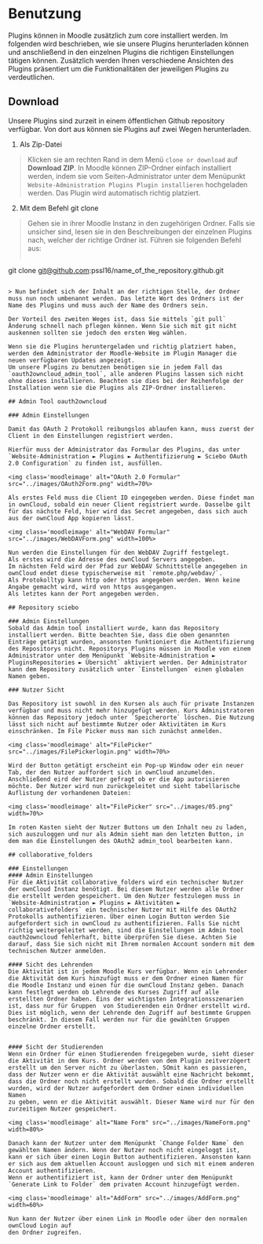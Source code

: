 # Benutzung

Plugins können in Moodle zusätzlich zum core installiert werden. Im folgenden wird beschrieben, wie sie unsere Plugins herunterladen können und anschließend in den einzelnen Plugins die richtigen Einstellungen tätigen können. Zusätzlich werden Ihnen verschiedene Ansichten des Plugins präsentiert um die Funktionalitäten der jeweiligen Plugins zu verdeutlichen.

## Download
Unsere Plugins sind zurzeit in einem öffentlichen Github repository verfügbar.
Von dort aus können sie Plugins auf zwei Wegen herunterladen.

1. Als Zip-Datei
> Klicken sie am rechten Rand in dem Menü `clone or download` auf **Download ZIP**. In Moodle können ZIP-Ordner einfach installiert werden, indem sie vom Seiten-Administrator unter dem Menüpunkt `Website-Administration Plugins Plugin installieren` hochgeladen werden. Das Plugin wird automatisch richtig platziert.

2. Mit dem Befehl git clone
> Gehen sie in ihrer Moodle Instanz in den zugehörigen Ordner. Falls sie unsicher sind, lesen sie in den Beschreibungen der einzelnen Plugins nach, welcher der richtige Ordner ist. Führen sie folgenden Befehl aus:
> ```
git clone git@github.com:pssl16/name_of_the_repository.github.git
```

> Nun befindet sich der Inhalt an der richtigen Stelle, der Ordner muss nun noch umbenannt werden. Das letzte Wort des Ordners ist der Name des Plugins und muss auch der Name des Ordners sein.

Der Vorteil des zweiten Weges ist, dass Sie mittels `git pull` Änderung schnell nach pflegen können. Wenn Sie sich mit git nicht auskennen sollten sie jedoch den ersten Weg wählen.

Wenn sie die Plugins heruntergeladen und richtig platziert haben, werden dem Administrator der Moodle-Website im Plugin Manager die neuen verfügbaren Updates angezeigt.
Um unsere Plugins zu benutzen benötigen sie in jedem Fall das `oauth2owncloud_admin_tool`, alle anderen Plugins lassen sich nicht ohne dieses installieren. Beachten sie dies bei der Reihenfolge der Installation wenn sie die Plugins als ZIP-Ordner installieren.

## Admin Tool oauth2owncloud

### Admin Einstellungen

Damit das OAuth 2 Protokoll reibungslos ablaufen kann, muss zuerst der Client in den Einstellungen registriert werden.

Hierfür muss der Administrator das Formular des Plugins, das unter `Website-Administration ► Plugins ► Authentifizierung ► Sciebo OAuth 2.0 Configuration` zu finden ist, ausfüllen.

<img class='moodleimage' alt="OAuth 2.0 Formular" src="../images/OAuth2Form.png" width=70%>

Als erstes Feld muss die Client ID eingegeben werden. Diese findet man in ownCloud, sobald ein neuer Client registriert wurde. Dasselbe gilt für das nächste Feld, hier wird das Secret angegeben, dass sich auch aus der ownCloud App kopieren lässt.

<img class='moodleimage' alt="WebDAV Formular" src="../images/WebDAVForm.png" width=100%>

Nun werden die Einstellungen für den WebDAV Zugriff festgelegt.
Als erstes wird die Adresse des ownCloud Servers angegeben.
Im nächsten Feld wird der Pfad zur WebDAV Schnittstelle angegeben in ownCloud endet diese typischerweise mit `remote.php/webdav/`.
Als Protokolltyp kann http oder https angegeben werden. Wenn keine Angabe gemacht wird, wird von https ausgegangen.
Als letztes kann der Port angegeben werden.

## Repository sciebo

### Admin Einstellungen
Sobald das Admin tool installiert wurde, kann das Repository installiert werden. Bitte beachten Sie, dass die oben genannten Einträge getätigt wurden, ansonsten funktioniert die Authentifizierung des Repositorys nicht. Repositorys Plugins müssen in Moodle von einem Administrator unter dem Menüpunkt `Website-Administration ► PluginsRepositories ► Übersicht` aktiviert werden. Der Administrator kann dem Repository zusätzlich unter `Einstellungen` einen globalen Namen geben.

### Nutzer Sicht

Das Repository ist sowohl in den Kursen als auch für private Instanzen verfügbar und muss nicht mehr hinzugefügt werden. Kurs Administratoren können das Repository jedoch unter `Speicherorte` löschen. Die Nutzung lässt sich nicht auf bestimmte Nutzer oder Aktivitäten im Kurs einschränken. Im File Picker muss man sich zunächst anmelden.

<img class='moodleimage' alt="FilePicker" src="../images/FilePickerlogin.png" width=70%>

Wird der Button getätigt erscheint ein Pop-up Window oder ein neuer Tab, der den Nutzer auffordert sich in ownCloud anzumelden. Anschließend eird der Nutzer gefragt ob er die App autorisieren möchte. Der Nutzer wird nun zurückgeleitet und sieht tabellarische Auflistung der vorhandenen Dateien:

<img class='moodleimage' alt="FilePicker" src="../images/05.png" width=70%>

Im roten Kasten sieht der Nutzer Buttons um den Inhalt neu zu laden, sich auszuloggen und nur als Admin sieht man den letzten Button, in dem man die Einstellungen des OAuth2 admin_tool bearbeiten kann.

## collaborative_folders

### Einstellungen
#### Admin Einstellungen
Für die Aktivität collaborative_folders wird ein technischer Nutzer der ownCloud Instanz benötigt. Bei diesem Nutzer werden alle Ordner die erstellt werden gespeichert. Um den Nutzer festzulegen muss in `Website-Administration ► Plugins ► Aktivitäten ► collaborativefolders` ein technischer Nutzer mit Hilfe des OAuth2 Protokolls authentifizieren. Über einen Login Button werden Sie aufgefordert sich in ownCloud zu authentifizieren. Falls Sie nicht richtig weitergeleitet werden, sind die Einstellungen im Admin tool oauth2owncloud fehlerhaft, bitte überprüfen Sie diese. Achten Sie darauf, dass Sie sich nicht mit Ihrem normalen Account sondern mit dem technischen Nutzer anmelden.

#### Sicht des Lehrenden
Die Aktivität ist in jedem Moodle Kurs verfügbar. Wenn ein Lehrender die Aktivität dem Kurs hinzufügt muss er dem Ordner einen Namen für die Moodle Instanz und einen für die ownCloud Instanz geben. Danach kann festlegt werden ob Lehrende des Kurses Zugriff auf alle erstellten Ordner haben. Eins der wichtigsten Integrationsszenarien ist, dass nur für Gruppen  von Studierenden ein Ordner erstellt wird. Dies ist möglich, wenn der Lehrende den Zugriff auf bestimmte Gruppen beschränkt. In diesem Fall werden nur für die gewählten Gruppen einzelne Ordner erstellt.


#### Sicht der Studierenden
Wenn ein Ordner für einen Studierenden freigegeben wurde, sieht dieser die Aktivität in dem Kurs. Ordner werden von dem Plugin zeitverzögert erstellt um den Server nicht zu überlasten. SOmit kann es passieren, dass der Nutzer wenn er die Aktivität auswählt eine Nachricht bekommt, dass die Ordner noch nicht erstellt wurden. Sobald die Ordner erstellt wurden, wird der Nutzer aufgefordert dem Ordner einen individuellen Namen
zu geben, wenn er die Aktivität auswählt. Dieser Name wird nur für den zurzeitigen Nutzer gespeichert.

<img class='moodleimage' alt="Name Form" src="../images/NameForm.png" width=80%>

Danach kann der Nutzer unter dem Menüpunkt `Change Folder Name` den gewählten Namen ändern. Wenn der Nutzer noch nicht eingeloggt ist, kann er sich über einen Login Button authentifizieren. Ansonsten kann er sich aus dem aktuellen Account ausloggen und sich mit einem anderen Account authentifizieren.
Wenn er authentifiziert ist, kann der Ordner unter dem Menüpunkt `Generate Link to Folder` dem privaten Account hinzugefügt werden.

<img class='moodleimage' alt="AddForm" src="../images/AddForm.png" width=60%>

Nun kann der Nutzer über einen Link in Moodle oder über den normalen ownCloud Login auf
den Ordner zugreifen.
